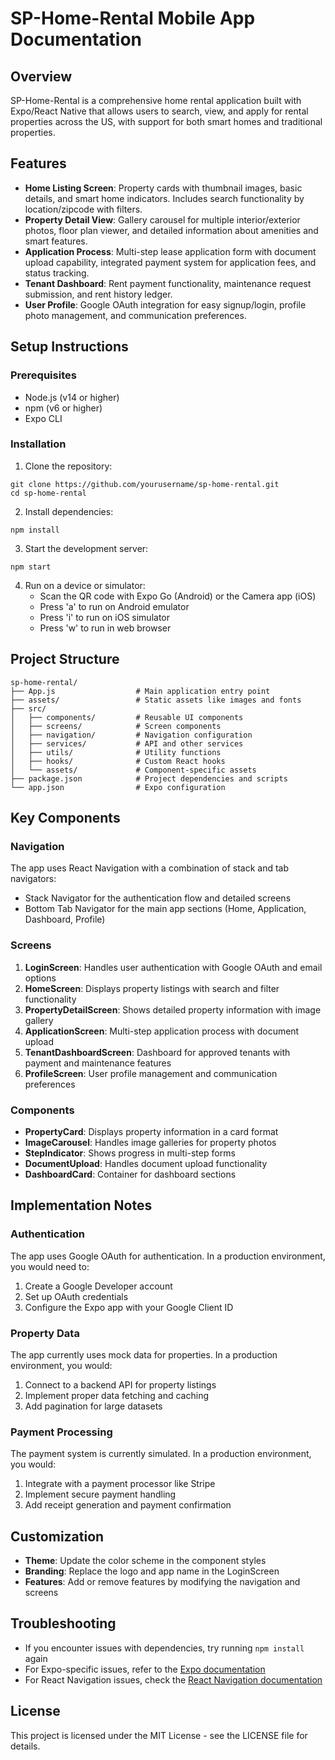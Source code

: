 # SP-Home-Rental Mobile App Documentation

## Overview
SP-Home-Rental is a comprehensive home rental application built with Expo/React Native that allows users to search, view, and apply for rental properties across the US, with support for both smart homes and traditional properties.

## Features
- **Home Listing Screen**: Property cards with thumbnail images, basic details, and smart home indicators. Includes search functionality by location/zipcode with filters.
- **Property Detail View**: Gallery carousel for multiple interior/exterior photos, floor plan viewer, and detailed information about amenities and smart features.
- **Application Process**: Multi-step lease application form with document upload capability, integrated payment system for application fees, and status tracking.
- **Tenant Dashboard**: Rent payment functionality, maintenance request submission, and rent history ledger.
- **User Profile**: Google OAuth integration for easy signup/login, profile photo management, and communication preferences.

## Setup Instructions

### Prerequisites
- Node.js (v14 or higher)
- npm (v6 or higher)
- Expo CLI

### Installation
1. Clone the repository:
```
git clone https://github.com/yourusername/sp-home-rental.git
cd sp-home-rental
```

2. Install dependencies:
```
npm install
```

3. Start the development server:
```
npm start
```

4. Run on a device or simulator:
   - Scan the QR code with Expo Go (Android) or the Camera app (iOS)
   - Press 'a' to run on Android emulator
   - Press 'i' to run on iOS simulator
   - Press 'w' to run in web browser

## Project Structure
```
sp-home-rental/
├── App.js                  # Main application entry point
├── assets/                 # Static assets like images and fonts
├── src/
│   ├── components/         # Reusable UI components
│   ├── screens/            # Screen components
│   ├── navigation/         # Navigation configuration
│   ├── services/           # API and other services
│   ├── utils/              # Utility functions
│   ├── hooks/              # Custom React hooks
│   └── assets/             # Component-specific assets
├── package.json            # Project dependencies and scripts
└── app.json                # Expo configuration
```

## Key Components

### Navigation
The app uses React Navigation with a combination of stack and tab navigators:
- Stack Navigator for the authentication flow and detailed screens
- Bottom Tab Navigator for the main app sections (Home, Application, Dashboard, Profile)

### Screens
1. **LoginScreen**: Handles user authentication with Google OAuth and email options
2. **HomeScreen**: Displays property listings with search and filter functionality
3. **PropertyDetailScreen**: Shows detailed property information with image gallery
4. **ApplicationScreen**: Multi-step application process with document upload
5. **TenantDashboardScreen**: Dashboard for approved tenants with payment and maintenance features
6. **ProfileScreen**: User profile management and communication preferences

### Components
- **PropertyCard**: Displays property information in a card format
- **ImageCarousel**: Handles image galleries for property photos
- **StepIndicator**: Shows progress in multi-step forms
- **DocumentUpload**: Handles document upload functionality
- **DashboardCard**: Container for dashboard sections

## Implementation Notes

### Authentication
The app uses Google OAuth for authentication. In a production environment, you would need to:
1. Create a Google Developer account
2. Set up OAuth credentials
3. Configure the Expo app with your Google Client ID

### Property Data
The app currently uses mock data for properties. In a production environment, you would:
1. Connect to a backend API for property listings
2. Implement proper data fetching and caching
3. Add pagination for large datasets

### Payment Processing
The payment system is currently simulated. In a production environment, you would:
1. Integrate with a payment processor like Stripe
2. Implement secure payment handling
3. Add receipt generation and payment confirmation

## Customization
- **Theme**: Update the color scheme in the component styles
- **Branding**: Replace the logo and app name in the LoginScreen
- **Features**: Add or remove features by modifying the navigation and screens

## Troubleshooting
- If you encounter issues with dependencies, try running `npm install` again
- For Expo-specific issues, refer to the [Expo documentation](https://docs.expo.dev/)
- For React Navigation issues, check the [React Navigation documentation](https://reactnavigation.org/docs/getting-started)

## License
This project is licensed under the MIT License - see the LICENSE file for details.
